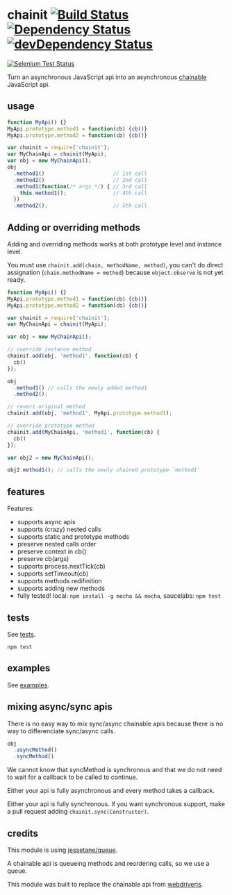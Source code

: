 # chainit [![Build Status](https://travis-ci.org/vvo/chainit.png)](https://travis-ci.org/vvo/chainit) [![Dependency Status](https://david-dm.org/vvo/chainit.svg?theme=shields.io)](https://david-dm.org/vvo/chainit) [![devDependency Status](https://david-dm.org/vvo/chainit/dev-status.svg?theme=shields.io)](https://david-dm.org/vvo/chainit#info=devDependencies)

[![Selenium Test Status](https://saucelabs.com/browser-matrix/chainitvvo.svg)](https://saucelabs.com/u/chainitvvo)

Turn an asynchronous JavaScript api into an asynchronous
[chainable](http://en.wikipedia.org/wiki/Method_chaining) JavaScript api.

## usage

```js
function MyApi() {}
MyApi.prototype.method1 = function(cb) {cb()}
MyApi.prototype.method2 = function(cb) {cb()}

var chainit = require('chainit');
var MyChainApi = chainit(MyApi);
var obj = new MyChainApi();
obj
  .method1()                      // 1st call
  .method2()                      // 2nd call
  .method1(function(/* args */) { // 3rd call
    this.method1();               // 4th call
  })
  .method2();                     // 5th call
```

## Adding or overriding methods

Adding and overriding methods works at both prototype level and instance level.

You must use `chainit.add(chain, methodName, method)`,
you can't do direct assignation (`chain.methodName = method`) because
`object.observe` is not yet ready.

```js
function MyApi() {}
MyApi.prototype.method1 = function(cb) {cb()}
MyApi.prototype.method2 = function(cb) {cb()}

var chainit = require('chainit');
var MyChainApi = chainit(MyApi);

var obj = new MyChainApi();

// override instance method
chainit.add(obj, 'method1', function(cb) {
  cb()
});

obj
  .method1() // calls the newly added method1
  .method2();

// revert original method
chainit.add(obj, 'method1', MyApi.prototype.method1);

// override prototype method
chainit.add(MyChainApi, 'method1', function(cb) {
  cb()
});

var obj2 = new MyChainApi();

obj2.method1(); // calls the newly chained prototype `method1`
```

## features

Features:

* supports async apis
* supports (crazy) nested calls
* supports static and prototype methods
* preserve nested calls order
* preserve context in cb()
* preserve cb(args)
* supports process.nextTick(cb)
* supports setTimeout(cb)
* supports methods redifinition
* supports adding new methods
* fully tested! local: `npm install -g mocha && mocha`, saucelabs: `npm test`

## tests

See [tests](test/).

```shell
npm test
```

## examples

See [examples](examples/).

## mixing async/sync apis

There is no easy way to mix sync/async chainable
apis because there is no way to differenciate sync/async calls.

```js
obj
  .asyncMethod()
  .syncMethod()
```

We cannot know that syncMethod is synchronous and that
we do not
need to wait for a callback to be called to continue.

Either your api is fully asynchronous and every method
takes a callback.

Either your api is fully synchronous.
If you want synchronous support, make a pull request
adding `chainit.sync(Constructor)`.

## credits

This module is using [jessetane/queue](https://github.com/jessetane/queue).

A chainable api is queueing methods and reordering calls, so we use a queue.

This module was built to replace the chainable api from
[webdriverjs](https://github.com/camme/webdriverjs).
